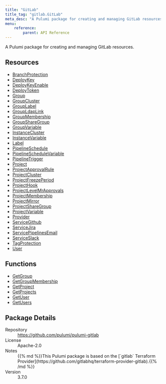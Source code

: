 ```yaml
---
title: "GitLab"
title_tag: "gitlab.GitLab"
meta_desc: "A Pulumi package for creating and managing GitLab resources."
menu:
    reference:
        parent: API Reference
---
```


<!-- WARNING: this file was generated by Pulumi Docs Generator. -->
<!-- Do not edit by hand unless you're certain you know what you are doing! -->

A Pulumi package for creating and managing GitLab resources.

<h2 id="resources">Resources</h2>
<ul class="api">
    <li><a href="branchprotection" title="BranchProtection"><span class="symbol resource"></span>BranchProtection</a></li>
    <li><a href="deploykey" title="DeployKey"><span class="symbol resource"></span>DeployKey</a></li>
    <li><a href="deploykeyenable" title="DeployKeyEnable"><span class="symbol resource"></span>DeployKeyEnable</a></li>
    <li><a href="deploytoken" title="DeployToken"><span class="symbol resource"></span>DeployToken</a></li>
    <li><a href="group" title="Group"><span class="symbol resource"></span>Group</a></li>
    <li><a href="groupcluster" title="GroupCluster"><span class="symbol resource"></span>GroupCluster</a></li>
    <li><a href="grouplabel" title="GroupLabel"><span class="symbol resource"></span>GroupLabel</a></li>
    <li><a href="groupldaplink" title="GroupLdapLink"><span class="symbol resource"></span>GroupLdapLink</a></li>
    <li><a href="groupmembership" title="GroupMembership"><span class="symbol resource"></span>GroupMembership</a></li>
    <li><a href="groupsharegroup" title="GroupShareGroup"><span class="symbol resource"></span>GroupShareGroup</a></li>
    <li><a href="groupvariable" title="GroupVariable"><span class="symbol resource"></span>GroupVariable</a></li>
    <li><a href="instancecluster" title="InstanceCluster"><span class="symbol resource"></span>InstanceCluster</a></li>
    <li><a href="instancevariable" title="InstanceVariable"><span class="symbol resource"></span>InstanceVariable</a></li>
    <li><a href="label" title="Label"><span class="symbol resource"></span>Label</a></li>
    <li><a href="pipelineschedule" title="PipelineSchedule"><span class="symbol resource"></span>PipelineSchedule</a></li>
    <li><a href="pipelineschedulevariable" title="PipelineScheduleVariable"><span class="symbol resource"></span>PipelineScheduleVariable</a></li>
    <li><a href="pipelinetrigger" title="PipelineTrigger"><span class="symbol resource"></span>PipelineTrigger</a></li>
    <li><a href="project" title="Project"><span class="symbol resource"></span>Project</a></li>
    <li><a href="projectapprovalrule" title="ProjectApprovalRule"><span class="symbol resource"></span>ProjectApprovalRule</a></li>
    <li><a href="projectcluster" title="ProjectCluster"><span class="symbol resource"></span>ProjectCluster</a></li>
    <li><a href="projectfreezeperiod" title="ProjectFreezePeriod"><span class="symbol resource"></span>ProjectFreezePeriod</a></li>
    <li><a href="projecthook" title="ProjectHook"><span class="symbol resource"></span>ProjectHook</a></li>
    <li><a href="projectlevelmrapprovals" title="ProjectLevelMrApprovals"><span class="symbol resource"></span>ProjectLevelMrApprovals</a></li>
    <li><a href="projectmembership" title="ProjectMembership"><span class="symbol resource"></span>ProjectMembership</a></li>
    <li><a href="projectmirror" title="ProjectMirror"><span class="symbol resource"></span>ProjectMirror</a></li>
    <li><a href="projectsharegroup" title="ProjectShareGroup"><span class="symbol resource"></span>ProjectShareGroup</a></li>
    <li><a href="projectvariable" title="ProjectVariable"><span class="symbol resource"></span>ProjectVariable</a></li>
    <li><a href="provider" title="Provider"><span class="symbol resource"></span>Provider</a></li>
    <li><a href="servicegithub" title="ServiceGithub"><span class="symbol resource"></span>ServiceGithub</a></li>
    <li><a href="servicejira" title="ServiceJira"><span class="symbol resource"></span>ServiceJira</a></li>
    <li><a href="servicepipelinesemail" title="ServicePipelinesEmail"><span class="symbol resource"></span>ServicePipelinesEmail</a></li>
    <li><a href="serviceslack" title="ServiceSlack"><span class="symbol resource"></span>ServiceSlack</a></li>
    <li><a href="tagprotection" title="TagProtection"><span class="symbol resource"></span>TagProtection</a></li>
    <li><a href="user" title="User"><span class="symbol resource"></span>User</a></li>
</ul>

<h2 id="functions">Functions</h2>
<ul class="api">
    <li><a href="getgroup" title="GetGroup"><span class="symbol function"></span>GetGroup</a></li>
    <li><a href="getgroupmembership" title="GetGroupMembership"><span class="symbol function"></span>GetGroupMembership</a></li>
    <li><a href="getproject" title="GetProject"><span class="symbol function"></span>GetProject</a></li>
    <li><a href="getprojects" title="GetProjects"><span class="symbol function"></span>GetProjects</a></li>
    <li><a href="getuser" title="GetUser"><span class="symbol function"></span>GetUser</a></li>
    <li><a href="getusers" title="GetUsers"><span class="symbol function"></span>GetUsers</a></li>
</ul>

<h2 id="package-details">Package Details</h2>
<dl class="package-details">
	<dt>Repository</dt>
	<dd><a href="https://github.com/pulumi/pulumi-gitlab">https://github.com/pulumi/pulumi-gitlab</a></dd>
	<dt>License</dt>
	<dd>Apache-2.0</dd>
	<dt>Notes</dt>
	<dd>{{% md %}}This Pulumi package is based on the [`gitlab` Terraform Provider](https://github.com/gitlabhq/terraform-provider-gitlab).{{% /md %}}</dd>
	<dt>Version</dt>
	<dd>3.7.0</dd>
</dl>

